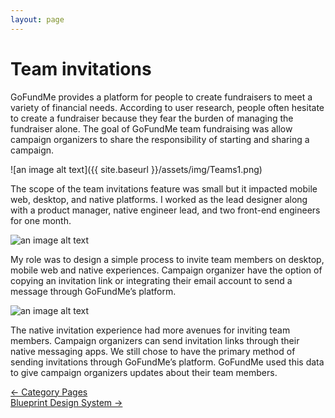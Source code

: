 ```yaml
---
layout: page
---
```



# Team invitations


GoFundMe provides a platform for people to create fundraisers to meet a variety of financial needs. According to user research, people often hesitate to create a fundraiser because they fear the burden of managing the fundraiser alone. The goal of GoFundMe team fundraising was allow campaign organizers to share the responsibility of starting and sharing a campaign.

![an image alt text]({{ site.baseurl }}/assets/img/Teams1.png)

The scope of the team invitations feature was small but it impacted mobile web, desktop, and native platforms. I worked as the lead designer along with a product manager, native engineer lead, and two front-end engineers for one month.

![an image alt text]({{base.siteurl}}/assets/img/Teams2.png)

 My role was to design a simple process to invite team members on desktop, mobile web and native experiences. Campaign organizer have the option of copying an invitation link or integrating their email account to send a message through GoFundMe’s platform.   

![an image alt text]({{base.siteurl}}/assets/img/Teams3.png)

The native invitation experience had more avenues for inviting team members. Campaign organizers can send invitation links through their native messaging apps. We still chose to have the primary method of sending invitations through GoFundMe’s platform. GoFundMe used this data to give campaign organizers updates about their team members.

<div class="clearfix mxn2 container-sm mt4">
  <div class="col col-6">
    <a href="/projects/categories"> ← Category Pages  </a>
  </div>

  <div class="col col-6 right-align">
    <a href="/projects/designsystem"> Blueprint Design System → </a>
  </div>
</div>
